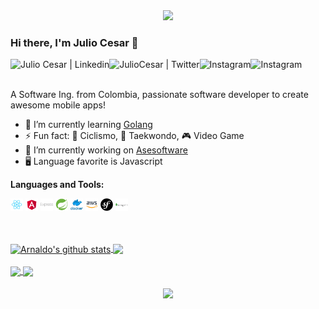<div id="header" align="center">
  <img src="https://media1.giphy.com/media/SWoSkN6DxTszqIKEqv/giphy.gif?cid=ecf05e476rv7bw9ni7t8phtdxw1f9a0r0sasbrq7luzfdnq8&rid=giphy.gif&ct=g" width="300"/>
</div>

### Hi there, I'm Julio Cesar 👋
<div id="header" align="center">
    <a href="https://www.linkedin.com/in/juliocesarmaldonadomoreno/">
    <img align="left" alt="Julio Cesar | Linkedin" height="20px" src="https://img.shields.io/badge/Twitter-blue?&logo=twitter&logoColor=white&style=for-the-badge" />
    </a>
    <a href="https://twitter.com/dev_juliocesar">
    <img align="left" alt="JulioCesar | Twitter" height="20px" src="https://img.shields.io/badge/LinkedIn-blue?logo=linkedin&style=for-the-badge&logoColor=white" />
    </a>
    <a href="https://www.instagram.com/dev_juliocesar/">
    <img align="left" alt="Instagram" height="20px" src="https://img.shields.io/badge/Gmail-D14836?style=for-the-badge&logo=gmail&logoColor=white" />
    </a>
    <a href="https://www.instagram.com/dev_juliocesar/">
    <img align="left" alt="Instagram" height="20px" src="https://img.shields.io/badge/Instagram-E4405F?style=for-the-badge&logo=instagram&logoColor=white" />
    </a>
</div>
<br>
<br>

A Software Ing. from Colombia, passionate software developer to create awesome mobile apps!

- 🌱 I’m currently learning [Golang](https://go.dev/)
- ⚡ Fun fact: 🚴 Ciclismo, 🥋 Taekwondo, 🎮 Video Game
- 🔭 I’m currently working on [Asesoftware](https:/asesoftware.com/)
- 🖥️ Language favorite is Javascript

**Languages and Tools:**  

<code><img height="20" src="https://raw.githubusercontent.com/github/explore/80688e429a7d4ef2fca1e82350fe8e3517d3494d/topics/react/react.png"></code>
<code><img height="20" src="https://raw.githubusercontent.com/github/explore/80688e429a7d4ef2fca1e82350fe8e3517d3494d/topics/angular/angular.png"></code>
<code><img height="20" src="https://raw.githubusercontent.com/github/explore/80688e429a7d4ef2fca1e82350fe8e3517d3494d/topics/express/express.png"></code>
<code><img height="20" src="https://raw.githubusercontent.com/github/explore/80688e429a7d4ef2fca1e82350fe8e3517d3494d/topics/spring-boot/spring-boot.png"></code>
<code><img height="20" src="https://raw.githubusercontent.com/github/explore/80688e429a7d4ef2fca1e82350fe8e3517d3494d/topics/docker/docker.png"></code>
<code><img height="20" src="https://raw.githubusercontent.com/github/explore/fbceb94436312b6dacde68d122a5b9c7d11f9524/topics/aws/aws.png"></code>
<code><img height="20" src="https://raw.githubusercontent.com/github/explore/d0c5a5e31e1776ad62379ef5f6b703bcf107d3a3/topics/symfony/symfony.png"></code>
<code><img height="20" src="https://raw.githubusercontent.com/github/explore/80688e429a7d4ef2fca1e82350fe8e3517d3494d/topics/mongodb/mongodb.png"></code>

<br />
<br />

<a href="https://github.com/DevJuliocesar/github-readme-stats">
  <img align="center" src="https://github-readme-stats.anuraghazra1.vercel.app/api?username=DevJuliocesar&show_icons=true&include_all_commits=true&theme=radical" alt="Arnaldo's github stats" />
</a>
<a href="https://github.com/DevJuliocesar/github-readme-stats">
  <img align="center" src="https://github-readme-stats.anuraghazra1.vercel.app/api/top-langs/?username=DevJuliocesar&layout=compact&theme=radical" />
</a>
<br>
<br>
<a href="https://github.com/DevJuliocesar/github-readme-stats">
<img align="center" src="https://github-readme-stats.vercel.app/api/pin/?username=DevJuliocesar&repo=koibanxBackend&theme=radical" />
</a>  
<a href="https://github.com/DevJuliocesar/DevJuliocesar.github.io">
<img align="center" src="https://github-readme-stats.vercel.app/api/pin/?username=DevJuliocesar&repo=photolink&theme=radical" />
</a>
<br>
<br>
<div align="center">
    <a align="center" href="https://github.com/DevJuliocesar/DevJuliocesar.github.io">
        <img align="center" src="https://github-readme-streak-stats.herokuapp.com/?user=DevJuliocesar&theme=radical" />
    </a>
</div>


<!--
- 🔭 I’m currently working on ...
- 🌱 I’m currently learning ...
- 👯 I’m looking to collaborate on ...
- 🤔 I’m looking for help with ...
- 💬 Ask me about ...
- 📫 How to reach me: ...
- 😄 Pronouns: ...
- ⚡ Fun fact: ...
-->
